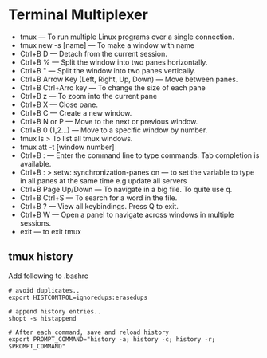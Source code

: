 # Terminal Multiplexer
* tmux — To run multiple Linux programs over a single connection.
* tmux new -s [name]  — To make a window with name
* Ctrl+B D — Detach from the current session.
* Ctrl+B % — Split the window into two panes horizontally.
* Ctrl+B " — Split the window into two panes vertically.
* Ctrl+B Arrow Key (Left, Right, Up, Down) — Move between panes.
* Ctrl+B Ctrl+Arro key — To change the size of each pane
* Ctrl+B z — To zoom into the current pane
* Ctrl+B X — Close pane.
* Ctrl+B C — Create a new window.
* Ctrl+B N or P — Move to the next or previous window.
* Ctrl+B 0 (1,2...) — Move to a specific window by number.
* tmux ls >  To list all tmux windows.
* tmux att -t [window number]
* Ctrl+B : — Enter the command line to type commands. Tab completion is available.
* Ctrl+B : > setw: synchronization-panes on — to set the variable to type in all panes at the same time e.g update all servers
* Ctrl+B Page Up/Down — To navigate in a big file. To quite use q.
* Ctrl+B Ctrl+S — To search for a word in the file.
* Ctrl+B ? — View all keybindings. Press Q to exit.
* Ctrl+B W — Open a panel to navigate across windows in multiple sessions.
* exit  — to exit tmux

## tmux history
Add following to .bashrc
```
# avoid duplicates..
export HISTCONTROL=ignoredups:erasedups

# append history entries..
shopt -s histappend

# After each command, save and reload history
export PROMPT_COMMAND="history -a; history -c; history -r; $PROMPT_COMMAND"
```
